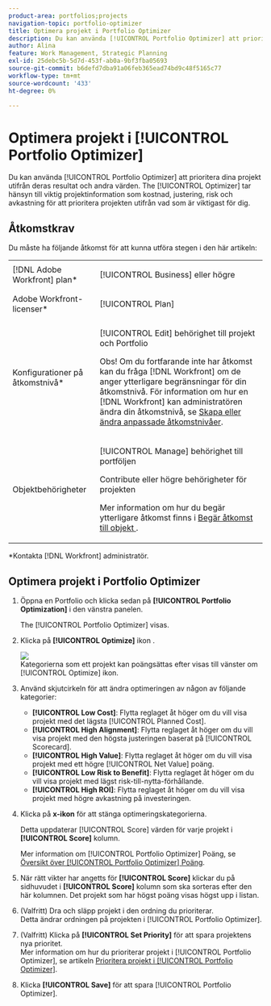 ```yaml
---
product-area: portfolios;projects
navigation-topic: portfolio-optimizer
title: Optimera projekt i Portfolio Optimizer
description: Du kan använda [!UICONTROL Portfolio Optimizer] att prioritera dina projekt utifrån deras resultat och andra värden. Optimeraren tar hänsyn till viktig projektinformation, som kostnad, justering, risk och avkastning, för att prioritera projekten efter vad som är viktigast för dig.
author: Alina
feature: Work Management, Strategic Planning
exl-id: 25debc5b-5d7d-453f-ab0a-9bf3fba05693
source-git-commit: b6defd7dba91a06feb365ead74bd9c48f5165c77
workflow-type: tm+mt
source-wordcount: '433'
ht-degree: 0%

---
```


# Optimera projekt i [!UICONTROL Portfolio Optimizer]

Du kan använda [!UICONTROL Portfolio Optimizer] att prioritera dina projekt utifrån deras resultat och andra värden. The [!UICONTROL Optimizer] tar hänsyn till viktig projektinformation som kostnad, justering, risk och avkastning för att prioritera projekten utifrån vad som är viktigast för dig.

## Åtkomstkrav

Du måste ha följande åtkomst för att kunna utföra stegen i den här artikeln:

<table style="table-layout:auto"> 
 <col> 
 <col> 
 <tbody> 
  <tr> 
   <td role="rowheader">[!DNL Adobe Workfront] plan*</td> 
   <td> <p>[!UICONTROL Business] eller högre</p> </td> 
  </tr> 
  <tr> 
   <td role="rowheader">Adobe Workfront-licenser*</td> 
   <td> <p>[!UICONTROL Plan] </p> </td> 
  </tr> 
  <tr> 
   <td role="rowheader">Konfigurationer på åtkomstnivå*</td> 
   <td> <p>[!UICONTROL Edit] behörighet till projekt och Portfolio</p> <p>Obs! Om du fortfarande inte har åtkomst kan du fråga [!DNL Workfront] om de anger ytterligare begränsningar för din åtkomstnivå. För information om hur en [!DNL Workfront] kan administratören ändra din åtkomstnivå, se <a href="../../../administration-and-setup/add-users/configure-and-grant-access/create-modify-access-levels.md" class="MCXref xref">Skapa eller ändra anpassade åtkomstnivåer</a>.</p> </td> 
  </tr> 
  <tr> 
   <td role="rowheader">Objektbehörigheter</td> 
   <td> <p>[!UICONTROL Manage] behörighet till portföljen</p> <p>Contribute eller högre behörigheter för projekten</p> <p>Mer information om hur du begär ytterligare åtkomst finns i <a href="../../../workfront-basics/grant-and-request-access-to-objects/request-access.md" class="MCXref xref">Begär åtkomst till objekt </a>.</p> </td> 
  </tr> 
 </tbody> 
</table>

&#42;Kontakta [!DNL Workfront] administratör.

## Optimera projekt i Portfolio Optimizer

1. Öppna en Portfolio och klicka sedan på **[!UICONTROL Portfolio Optimization]** i den vänstra panelen.

   The [!UICONTROL Portfolio Optimizer] visas.

1. Klicka på **[!UICONTROL Optimize]** ikon .

   ![](assets/optimize-icon-portfolio-optimizer.png)\
   Kategorierna som ett projekt kan poängsättas efter visas till vänster om [!UICONTROL Optimize] ikon.

1. Använd skjutcirkeln för att ändra optimeringen av någon av följande kategorier:

   * **[!UICONTROL Low Cost]**: Flytta reglaget åt höger om du vill visa projekt med det lägsta [!UICONTROL Planned Cost].
   * **[!UICONTROL High Alignment]**: Flytta reglaget åt höger om du vill visa projekt med den högsta justeringen baserat på [!UICONTROL Scorecard].
   * **[!UICONTROL High Value]**: Flytta reglaget åt höger om du vill visa projekt med ett högre [!UICONTROL Net Value] poäng.
   * **[!UICONTROL Low Risk to Benefit]**: Flytta reglaget åt höger om du vill visa projekt med lägst risk-till-nytta-förhållande.
   * **[!UICONTROL High ROI]**: Flytta reglaget åt höger om du vill visa projekt med högre avkastning på investeringen.

1. Klicka på **x-ikon** för att stänga optimeringskategorierna.

   Detta uppdaterar [!UICONTROL Score] värden för varje projekt i **[!UICONTROL Score]** kolumn.

   Mer information om [!UICONTROL Portfolio Optimizer] Poäng, se [Översikt över [!UICONTROL Portfolio Optimizer] Poäng](../../../manage-work/portfolios/portfolio-optimizer/portfolio-optimizer-score.md).

1. När rätt vikter har angetts för **[!UICONTROL Score]** klickar du på sidhuvudet i **[!UICONTROL Score]** kolumn som ska sorteras efter den här kolumnen. Det projekt som har högst poäng visas högst upp i listan.

1. (Valfritt) Dra och släpp projekt i den ordning du prioriterar.\
   Detta ändrar ordningen på projekten i [!UICONTROL Portfolio Optimizer].
1. (Valfritt) Klicka på **[!UICONTROL Set Priority]** för att spara projektens nya prioritet.\
   Mer information om hur du prioriterar projekt i [!UICONTROL Portfolio Optimizer], se artikeln [Prioritera projekt i [!UICONTROL Portfolio Optimizer]](../../../manage-work/portfolios/portfolio-optimizer/prioritize-projects-in-portfolio-optimizer.md).

1. Klicka **[!UICONTROL Save]** för att spara [!UICONTROL Portfolio Optimizer].
